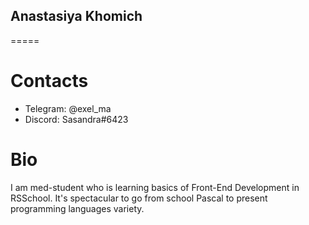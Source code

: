 ## Anastasiya Khomich
=====
# Contacts
* Telegram: @exel_ma
* Discord: Sasandra#6423

# Bio
I am med-student who is learning basics of Front-End Development in RSSchool. It's spectacular to go from school Pascal to present programming languages variety.


